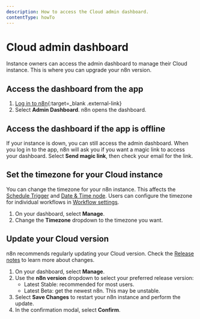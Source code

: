 ```yaml
---
description: How to access the Cloud admin dashboard.
contentType: howTo
---
```


# Cloud admin dashboard

Instance owners can access the admin dashboard to manage their Cloud instance. This is where you can upgrade your n8n version.

## Access the dashboard from the app

1. [Log in to n8n](https://app.cloud.n8n/login){:target=_blank .external-link}
1. Select **Admin Dashboard**. n8n opens the dashboard.

## Access the dashboard if the app is offline

If your instance is down, you can still access the admin dashboard. When you log in to the app, n8n will ask you if you want a magic link to access your dashboard. Select **Send magic link**, then check your email for the link.

## Set the timezone for your Cloud instance

You can change the timezone for your n8n instance. This affects the [Schedule Trigger](/integrations/builtin/core-nodes/n8n-nodes-base.scheduletrigger/) and [Date & Time node](/integrations/builtin/core-nodes/n8n-nodes-base.datetime/). Users can configure the timezone for individual workflows in [Workflow settings](/workflows/settings/).

1. On your dashboard, select **Manage**.
1. Change the **Timezone** dropdown to the timezone you want.


## Update your Cloud version

n8n recommends regularly updating your Cloud version. Check the [Release notes](/release-notes/) to learn more about changes.

1. On your dashboard, select **Manage**.
1. Use the **n8n version** dropdown to select your preferred release version: 
	* Latest Stable: recommended for most users.
	* Latest Beta: get the newest n8n. This may be unstable.
1. Select **Save Changes** to restart your n8n instance and perform the update. 
1. In the confirmation modal, select **Confirm**.
